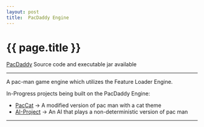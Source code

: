 ```yaml
---
layout: post
title:  PacDaddy Engine
---
```


{{ page.title }}
================

[PacDaddy][] Source code and executable jar available

---

A pac-man game engine which utilizes the Feature Loader Engine.

In-Progress projects being built on the PacDaddy Engine:

- [PacCat][] -> A modified version of pac man with a cat theme
- [AI-Project][] -> An AI that plays a non-deterministic version of pac man

---

[PacDaddy]: https://github.com/misterdustinface/PacDaddy
[PacCat]: https://github.com/misterdustinface/PacCat
[AI-Project]: https://github.com/misterdustinface/AI-Project-Mac-Pan
